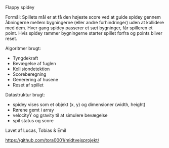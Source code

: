 Flappy spidey

Formål:
Spillets mål er at få den højeste score ved at guide spidey gennem åbningerne mellem bygningerne (eller andre forhindringer) uden at kollidere med dem. Hver gang spidey passerer et sæt bygninger, får spilleren et point. Hvis spidey rammer bygningerne starter spillet forfra og points bliver reset.

Algoritmer brugt:

- Tyngdekraft
- Bevægelse af fuglen
- Kollisiondetektion
- Scoreberegning
- Generering af husene
- Reset af spillet

Datastruktur brugt:

- spidey vises som et objekt (x, y) og dimensioner (width, height)
- Rørene gemt i array
- velocityY og gravity til at simulere bevægelse
- spil status og score

Lavet af Lucas, Tobias & Emil

https://github.com/tora0001/midtvejsprojekt/
